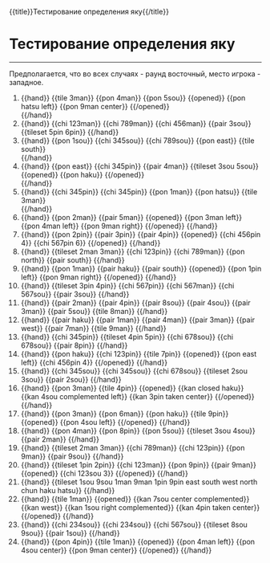{{title}}Тестирование определения яку{{/title}}

# Тестирование определения яку
----

Предполагается, что во всех случаях - раунд восточный, место игрока - западное.


1. <!--Тойтой якухай-->{{hand}}
	{{tile 3man}}
	{{pon 4man}}
	{{pon 5sou}}
	{{opened}}
		{{pon hatsu left}}
		{{pon 9man center}}
	{{/opened}}    
{{/hand}}
2. <!--Пинфу иццу-->{{hand}}
	{{chi 123man}}
	{{chi 789man}}
	{{chi 456man}}
	{{pair 3sou}}
	{{tileset 5pin 6pin}}
{{/hand}}
3. <!--Хоницу якухай-->{{hand}}
	{{pon 1sou}}
	{{chi 345sou}}
	{{chi 789sou}}
	{{pon east}}
	{{tile south}}   
{{/hand}}
4. <!--Якухай 2-->{{hand}}
	{{pon east}}
	{{chi 345pin}}
	{{pair 4man}}
	{{tileset 3sou 5sou}}
	{{opened}}
		{{pon haku}}
	{{/opened}}    
{{/hand}}
5. <!--Иипейко якухай-->{{hand}}
	{{chi 345pin}}
	{{chi 345pin}}
	{{pon 1man}}
	{{pon hatsu}}
	{{tile 3man}}    
{{/hand}}
6. <!--Чиницу тойтой-->{{hand}}
	{{pon 2man}}
	{{pair 5man}}
	{{opened}}
		{{pon 3man left}}
		{{pon 4man left}}
		{{pon 9man right}}
	{{/opened}}
{{/hand}}
7. <!--Чиницу таняо-->{{hand}}
	{{pon 2pin}}
	{{pair 3pin}}
	{{pair 4pin}}
	{{opened}}
		{{chi 456pin 4}}
		{{chi 567pin 6}}
	{{/opened}}
{{/hand}}
8. <!--Пинфу чанта-->{{hand}}
	{{tileset 2man 3man}}
	{{chi 123pin}}
	{{chi 789man}}
	{{pon north}}
	{{pair south}}
{{/hand}}
9. <!--Тойтой хонрото якухай-->{{hand}}
	{{pon 1man}}
	{{pair haku}}
	{{pair south}}
	{{opened}}
		{{pon 1pin left}}
		{{pon 9man right}}
	{{/opened}}
{{/hand}}
10. <!--Пинфу таняо саншоку-->{{hand}}
	{{tileset 3pin 4pin}}
	{{chi 567pin}}
	{{chi 567man}}
	{{chi 567sou}}
	{{pair 3sou}}
{{/hand}}
11. <!--Таняо чиитойцу-->{{hand}}
	{{pair 2man}}
	{{pair 4pin}}
	{{pair 8sou}}
	{{pair 4sou}}
	{{pair 3man}}
	{{pair 5sou}}
	{{tile 8man}}
{{/hand}}
12. <!--Хоницу чиитойцу-->{{hand}}
	{{pair haku}}
	{{pair 1man}}
	{{pair 4man}}
	{{pair 3man}}
	{{pair west}}
	{{pair 7man}}
	{{tile 9man}}
{{/hand}}
13. <!--Таняо рянпейко пинфу-->{{hand}}
	{{chi 345pin}}
	{{tileset 4pin 5pin}}
	{{chi 678sou}}
	{{chi 678sou}}
	{{pair 8pin}}
{{/hand}}
14. <!--Хоницу якухай 2-->{{hand}}
	{{pon haku}}
	{{chi 123pin}}
	{{tile 7pin}}
	{{opened}}
		{{pon east left}}
		{{chi 456pin 4}}
	{{/opened}}
{{/hand}}
15. <!--Иипейко таняо пинфу-->{{hand}}
	{{chi 345sou}}
	{{chi 345sou}}
	{{chi 678sou}}
	{{tileset 2sou 3sou}}
	{{pair 2sou}}
{{/hand}}
16. <!--Санканцу тойтой якухай-->{{hand}}
	{{pon 3man}}
	{{tile 4pin}}
	{{opened}}
		{{kan closed haku}}
		{{kan 4sou complemented left}}
		{{kan 3pin taken center}}
	{{/opened}}
{{/hand}}
17. <!--Сананко тойтой якухай-->{{hand}}
	{{pon 3man}}
	{{pon 6man}}
	{{pon haku}}
	{{tile 9pin}}
	{{opened}}
		{{pon 4sou left}}
	{{/opened}}
{{/hand}}
18. <!--Сананко таняо-->{{hand}}
	{{pon 4man}}
	{{pon 8pin}}
	{{pon 5sou}}
	{{tileset 3sou 4sou}}
	{{pair 2man}}
{{/hand}}
19. <!--Джунчан пинфу-->{{hand}}
	{{tileset 2man 3man}}
	{{chi 789man}}
	{{chi 123pin}}
	{{pon 9man}}
	{{pair 9sou}}
{{/hand}}
20. <!--Джунчан саншоку-->{{hand}}
	{{tileset 1pin 2pin}}
	{{chi 123man}}
	{{pon 9pin}}
	{{pair 9man}}
	{{opened}}
		{{chi 123sou 3}}
	{{/opened}}
{{/hand}}
21. <!--13 сирот-->{{hand}}
	{{tileset 1sou 9sou 1man 9man 1pin 9pin east south west north chun haku hatsu}}
{{/hand}}
22. <!--Сууканцу-->{{hand}}
	{{tile 1man}}
	{{opened}}
		{{kan 7sou center complemented}}
		{{kan west}}
		{{kan 1sou right complemented}}
		{{kan 4pin taken center}}
	{{/opened}}
{{/hand}}
23. <!--Иипейко чиницу-->{{hand}}
	{{chi 234sou}}
	{{chi 234sou}}
	{{chi 567sou}}
	{{tileset 8sou 9sou}}
	{{pair 1sou}}
{{/hand}}
24. <!--Саншоку-доко тойтой-->{{hand}}
	{{pon 4pin}}
	{{tile 1man}}
	{{opened}}
		{{pon 4man left}}
		{{pon 4sou center}}
		{{pon 9man center}}
	{{/opened}}
{{/hand}}

